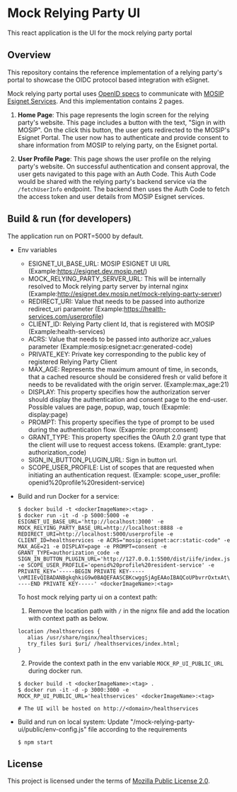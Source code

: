 # Mock Relying Party UI

This react application is the UI for the mock relying party portal

## Overview

This repository contains the reference implementation of a relying party's portal to showcase the OIDC protocol based integration with eSignet.

Mock relying party portal uses [OpenID specs](https://openid.net/specs/openid-connect-core-1_0.html) to communicate with [MOSIP Esignet Services](https://github.com/mosip/esignet). And this implementation contains 2 pages.

1. **Home Page**: This page represents the login screen for the relying party's website. This page includes a button with the text, "Sign in with MOSIP". On the click this button, the user gets redirected to the MOSIP's Esignet Portal. The user now has to authenticate and provide consent to share information from MOSIP to relying party, on the Esignet portal.

2. **User Profile Page**: This page shows the user profile on the relying party's website. On successful authentication and consent approval, the user gets navigated to this page with an Auth Code. This Auth Code would be shared with the relying party's backend service via the `/fetchUserInfo` endpoint. The backend then uses the Auth Code to fetch the access token and user details from MOSIP Esignet services.

## Build & run (for developers)

The application run on PORT=5000 by default.

- Env variables

  - ESIGNET_UI_BASE_URL: MOSIP ESIGNET UI URL (Example:https://esignet.dev.mosip.net/)
  - MOCK_RELYING_PARTY_SERVER_URL: This will be internally resolved to Mock relying party server by internal nginx (Example:http://esignet.dev.mosip.net/mock-relying-party-server)
  - REDIRECT_URI: Value that needs to be passed into authorize redirect_uri parameter (Example:https://health-services.com/userprofile)
  - CLIENT_ID: Relying Party client Id, that is registered with MOSIP (Example:health-services)
  - ACRS: Value that needs to be passed into authorize acr_values parameter (Example:mosip:esignet:acr:generated-code)
  - PRIVATE_KEY: Private key corresponding to the public key of registered Relying Party Client
  - MAX_AGE: Represents the maximum amount of time, in seconds, that a cached resource should be considered fresh or valid before it needs to be revalidated with the origin server.
  (Example:max_age:21)
  - DISPLAY: This property specifies how the authorization server should display the authentication and consent page to the end-user.
  Possible values are page, popup, wap, touch 
  (Exapmle: display:page)
  - PROMPT: This property specifies the type of prompt to be used during the authentication flow.
  (Exapmle: prompt:consent)
  - GRANT_TYPE: This property specifies the OAuth 2.0 grant type that the client will use to request access tokens. (Example: grant_type: authorization_code)
  - SIGN_IN_BUTTON_PLUGIN_URL: Sign in button url.
  - SCOPE_USER_PROFILE: List of scopes that are requested when initiating an authentication request.
  (Example: scope_user_profile: openid%20profile%20resident-service)

- Build and run Docker for a service:

  ```
  $ docker build -t <dockerImageName>:<tag> .
  $ docker run -it -d -p 5000:5000 -e ESIGNET_UI_BASE_URL='http://localhost:3000' -e MOCK_RELYING_PARTY_BASE_URL=http://localhost:8888 -e REDIRECT_URI=http://localhost:5000/userprofile -e CLIENT_ID=healthservices -e ACRS="mosip:esignet:acr:static-code" -e MAX_AGE=21 -e DISPLAY=page -e PROMPT=consent -e GRANT_TYPE=authorization_code -e SIGN_IN_BUTTON_PLUGIN_URL='http://127.0.0.1:5500/dist/iife/index.js' -e SCOPE_USER_PROFILE='openid%20profile%20resident-service' -e PRIVATE_KEY='-----BEGIN PRIVATE KEY-----\nMIIEvQIBADANBgkqhkiG9w0BAQEFAASCBKcwggSjAgEAAoIBAQCoUPbvrrOxtxAt\nR2rCmSrSjZjyvpLklB8wxCqWQJ5wuvw1j7SEvMFds9QeYpomO/GVZNYGbWuBwQEG\nWdBll9ZdI02H5hjNzZi3SFcv+N+OHFh5RHNnkeLtIuA684BJHkJNL19LcQlb+u1G\nWeqyPCk3rdDNPZYBJBcS4i1BF3SF2gW9nsvxS+xOB12l1Dubntfs1AXhSgZvy5oe\nhgJIDhy7BbqJEJPfbcOAQE8GlnjxjSY3Ja0m9YD2MT3V93DSz0OLyLQjnMs+FJQc\nRpFDupHSSa3QerEXwxqHmXyH0RZJmH1oZizdEImdgXRjgfy98a6ZwU2p43WSg1LR\nrIZU+HC7AgMBAAECggEAAnaE1ocI7B3Qp8j2v/g7zy7xQQQW5C9isXT9Zot1hhLG\nZAZBTvvwHG3oObWZqduQsm3yT8/EFfb8C9q+mO363gwJM2bjkAdlJ7FwTSxoIQ07\nIjMlOSvCVVQAUfyEMQ23TKfXziPOTkFCvZfNPmRw+faaKpavHj8n80fJ/7zXIKpE\n/Z7+izLhGmos7LgofZRqxYMcq6RznR7w9FQPsdnspC3EPudrwV+HBAEuqOMfN+Zs\n2bVqKbOz0z8WzQ7K1+bhX93flBqlO3lVNXHK+Oov3DmTG4SIxaim30vM5oijaD+q\nsXYq1r34GRtcEZ26qx3iCdFd5o9sBgA6EMQ8iOWfMQKBgQDUT87IQWNPBBzWoANf\nKR4iR4wc9f4O1uZFnJ5Ec8EBscUvccYErQ3YHxcmycpbLWRijgNnCYsDXVU7uFsm\no7pV1Qn95o8TDHbr+F/mmKq/UMuMjvUmZc93pKMADlsw7aXRHlzuggIH2nAkRUi3\nrCYdmrXWwTyJ8f0cFIlS/EQAaQKBgQDK845NT/ZqOUqJdAq7aoTjC41ER6CFMSxR\nO215g8kaeYbnRlzNcyqxk9PTEEadoHvZyAdYxRfdLU22zE0ImN2Y5Jfi0wRJYT+C\nj3q1sORezw65qB/CKwgMnE9Tiu9fHbrlpeb+lIBEnIFiAoPwOOOMzhXzUxOtlT7r\n/v4Dy3MDgwKBgQCtat7Rba+LTCWuHZeDdBd8Eorc4QV644fFlm8kJJSjKKyS21DO\nYvgq7wI/GZZjMUmMwsj+sanNvr+u/x/dCOFb2J7HuDpnacf9aKwUs+DMUldg4ShX\nC9QRuvW1RwSvi33kuPNZkfHMrlzpE3qZJFEh30vmNYKYfoOrGw8sLIfy+QKBgHGU\nTo478vbNq0YzmBH88fOyslOFFnOT6m5nqMO5miFj47io6yTbkAgjaAeV8z8h4k4m\nIN5wJwPT58smmPH3wwRe4hXB7IM4lnd13sGyBox8qowCaAudU3rjO43QklgT5lXB\nO/47k3FSeSIlsDsPS2GwsB4l3zxk6vreEMCE6pALAoGAZ6vITL4uljwBE3Wv+czJ\nEYiOzmnRLK3TwcNx2E1i4gLi8Fj2NUtXAU2BXEa9oW8Zh+b95X0GjgLJamjZi1cH\nU9ByKn/LBzASbvK5q2fLEsOWWigAUKfO6ecmc8MVniS4GJ+WGsUHcsC3usO4clm0\nWxOiTQVUZ7xZxXwy6DOFLFg=\n-----END PRIVATE KEY-----' <dockerImageName>:<tag>
  ```

  To host mock relying party ui on a context path:
  1. Remove the location path with `/` in the nignx file and add the location with context path as below.
    ```
    location /healthservices {
       alias /usr/share/nginx/healthservices;
       try_files $uri $uri/ /healthservices/index.html;
    }
    ```
  2. Provide the context path in the env variable `MOCK_RP_UI_PUBLIC_URL` during docker run.
  ```
  $ docker build -t <dockerImageName>:<tag> .
  $ docker run -it -d -p 3000:3000 -e MOCK_RP_UI_PUBLIC_URL='healthservices' <dockerImageName>:<tag>

  # The UI will be hosted on http://<domain>/healthservices
  ```

- Build and run on local system:
  Update "/mock-relying-party-ui/public/env-config.js" file according to the requirements
  ```
  $ npm start
  ```

## License
This project is licensed under the terms of [Mozilla Public License 2.0](../LICENSE).